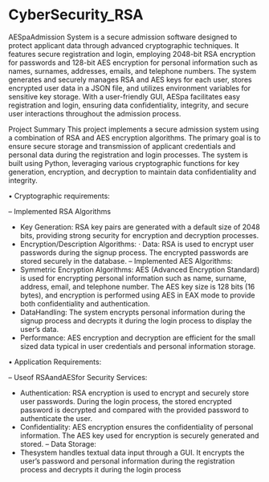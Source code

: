 # CyberSecurity_RSA

AESpaAdmission System is a secure admission software designed to protect applicant data through advanced cryptographic techniques. It features secure registration and login, employing 2048-bit RSA encryption for passwords and 128-bit AES encryption for personal information such as names, surnames, addresses, emails, and telephone numbers. The system generates and securely manages RSA and AES keys for each user, stores encrypted user data in a JSON file, and utilizes environment variables for sensitive key storage. With a user-friendly GUI, AESpa facilitates easy registration and login, ensuring data confidentiality, integrity, and secure user interactions throughout the admission process.

Project Summary
  This project implements a secure admission system using a combination of RSA and AES encryption algorithms. The primary goal is to ensure secure storage and transmission of applicant credentials and personal data during the registration and login processes. The system is built using Python, leveraging various cryptographic functions for key generation, encryption, and decryption to maintain data confidentiality and integrity.
  
  • Cryptographic requirements:
  
  – Implemented RSA Algorithms
  * Key Generation: RSA key pairs are generated with a default size of 2048 bits, providing strong security for encryption and decryption processes.
  * Encryption/Description Algorithms:
   · Data: RSA is used to encrypt user passwords during the signup process. The encrypted passwords are stored securely in the database.
  – Implemented AES Algorithms:
  * Symmetric Encryption Algorithms: AES (Advanced Encryption Standard) is used for encrypting personal information such as name, surname, address, email, and telephone number. The AES key size is 128 bits (16 bytes), and encryption is performed using AES in EAX mode to provide both confidentiality and authentication.
  * DataHandling: The system encrypts personal information during the signup process and decrypts it during the login process to display the user’s data.
  * Performance: AES encryption and decryption are efficient for the small sized data typical in user credentials and personal information storage.

  • Application Requirements:
  
  – Useof RSAandAESfor Security Services:
  * Authentication: RSA encryption is used to encrypt and securely store user passwords. During the login process, the stored encrypted password is decrypted and compared with the provided password to authenticate the user.
  * Confidentiality: AES encryption ensures the confidentiality of personal information. The AES key used for encryption is securely generated and stored.
  – Data Storage:
  * Thesystem handles textual data input through a GUI. It encrypts the user’s password and personal information during the registration process and decrypts it during the login process
